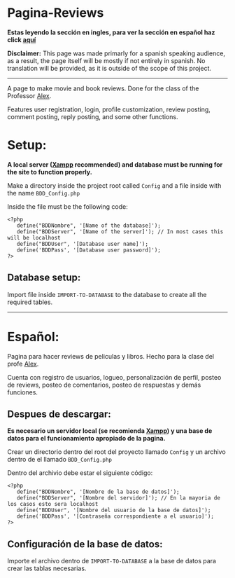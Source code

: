 # Pagina-Reviews

**Estas leyendo la sección en ingles, para ver la sección en español haz click [aquí](#español)**<br>

**Disclaimer:** This page was made primarly for a spanish speaking audience, as a result, the page itself will be mostly if not entirely in spanish. No translation will be provided, as it is outside of the scope of this project.
<hr>

A page to make movie and book reviews. Done for the class of the Professor [Alex](https://github.com/bloome-alex). <br>

Features user registration, login, profile customization, review posting, comment posting, reply posting, and some other functions.

# Setup:
**A local server ([Xampp](https://www.apachefriends.org/index.html) recommended) and database must be running for the site to function properly.**<br>

Make a directory inside the project root called <code>Config</code> and a file inside with the name <code>BDD_Config.php</code><br>

Inside the file must be the following code:

 ```
<?php 
    define("BDDNombre", '[Name of the database]'); 
    define("BDDServer", '[Name of the server]'); // In most cases this will be localhost
    define("BDDUser", '[Database user name]');
    define('BDDPass', '[Database user password]');
?> 
```

## Database setup:
Import file inside <code>IMPORT-TO-DATABASE</code> to the database to create all the required tables.

<hr>

# Español:

Pagina para hacer reviews de peliculas y libros. Hecho para la clase del profe [Alex](https://github.com/bloome-alex). <br>

Cuenta con registro de usuarios, logueo, personalización de perfil, posteo de reviews, posteo de comentarios, posteo de respuestas y demás funciones.

## Despues de descargar:
 **Es necesario un servidor local (se recomienda [Xampp](https://www.apachefriends.org/es/index.html)) y una base de datos para el funcionamiento apropiado de la pagina.**<br>
 
 Crear un directorio dentro del root del proyecto llamado <code>Config</code> y un archivo dentro de el llamado <code>BDD_Config.php</code><br>
 
 Dentro del archivio debe estar el siguiente código:
 
 ```
<?php 
    define("BDDNombre", '[Nombre de la base de datos]'); 
    define("BDDServer", '[Nombre del servidor]'); // En la mayoria de los casos esto sera localhost
    define("BDDUser", '[Nombre del usuario de la base de datos]');
    define('BDDPass', '[Contraseña correspondiente a el usuario]');
?> 
```

## Configuración de la base de datos:
Importe el archivo dentro de  <code>IMPORT-TO-DATABASE</code> a la base de datos para crear las tablas necesarias.
